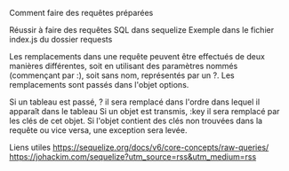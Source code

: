 Comment faire des requêtes préparées

Réussir à faire des requêtes SQL dans sequelize
Exemple dans le fichier index.js du dossier requests

Les remplacements dans une requête peuvent être effectués de deux manières différentes, soit en utilisant des paramètres nommés (commençant par :), soit sans nom, représentés par un ?. Les remplacements sont passés dans l'objet options.

Si un tableau est passé, ? il sera remplacé dans l'ordre dans lequel il apparaît dans le tableau
Si un objet est transmis, :key il sera remplacé par les clés de cet objet. Si l'objet contient des clés non trouvées dans la requête ou vice versa, une exception sera levée.

Liens utiles
https://sequelize.org/docs/v6/core-concepts/raw-queries/
https://johackim.com/sequelize?utm_source=rss&utm_medium=rss
